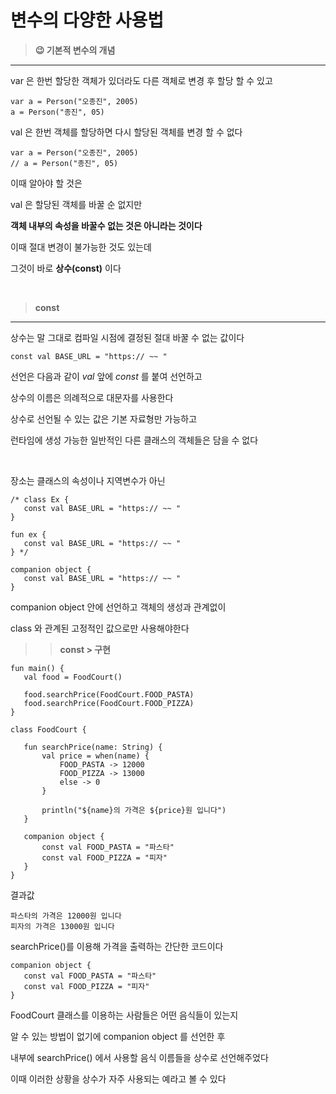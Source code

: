 # 변수의 다양한 사용법

> **😉 기본적 변수의 개념**
---

var 은 한번 할당한 객체가 있더라도 다른 객체로 변경 후 할당 할 수 있고

```
var a = Person("오종진", 2005)
a = Person("종진", 05)
```

val 은 한번 객체를 할당하면 다시 할당된 객체를 변경 할 수 없다

```
var a = Person("오종진", 2005)
// a = Person("종진", 05)
```

이때 알아야 할 것은

val 은 할당된 객체를 바꿀 순 없지만 

**객체 내부의 속성을 바꿀수 없는 것은 아니라는 것이다**

이때 절대 변경이 불가능한 것도 있는데

그것이 바로 **상수(const)** 이다

<br>

> **const**
---

상수는 말 그대로 컴파일 시점에 결정된 절대 바꿀 수 없는 값이다

```
const val BASE_URL = "https:// ~~ "
```

선언은 다음과 같이 *val* 앞에 *const* 를 붙여 선언하고

상수의 이름은 의례적으로 대문자를 사용한다

상수로 선언될 수 있는 값은 기본 자료형만 가능하고

런타임에 생성 가능한 일반적인 다른 클래스의 객체들은 담을 수 없다

<br>

 장소는 클래스의 속성이나 지역변수가 아닌

 ```
 /* class Ex {
    const val BASE_URL = "https:// ~~ "
 }

 fun ex {
    const val BASE_URL = "https:// ~~ "
 } */

 companion object {
    const val BASE_URL = "https:// ~~ "
 }

 ```

 companion object 안에 선언하고 객체의 생성과 관계없이

 class 와 관계된 고정적인 값으로만 사용해야한다

 >> **const > 구현**

 ```
 fun main() {
    val food = FoodCourt()

    food.searchPrice(FoodCourt.FOOD_PASTA)
    food.searchPrice(FoodCourt.FOOD_PIZZA)
}

class FoodCourt {

    fun searchPrice(name: String) {
        val price = when(name) {
            FOOD_PASTA -> 12000
            FOOD_PIZZA -> 13000
            else -> 0
        }

        println("${name}의 가격은 ${price}원 입니다")
    }

    companion object {
        const val FOOD_PASTA = "파스타"
        const val FOOD_PIZZA = "피자"
    }
}
 ```
 결과값

 ```
 파스타의 가격은 12000원 입니다
 피자의 가격은 13000원 입니다
 ```

 searchPrice()를 이용해 가격을 출력하는 간단한 코드이다


 ```
companion object {
    const val FOOD_PASTA = "파스타"
    const val FOOD_PIZZA = "피자"
}
 ```

FoodCourt 클래스를 이용하는 사람들은 어떤 음식들이 있는지

알 수 있는 방법이 없기에 companion object 를 선언한 후

내부에 searchPrice() 에서 사용할 음식 이름들을 상수로 선언해주었다

이때 이러한 상황을 상수가 자주 사용되는 예라고 볼 수 있다



